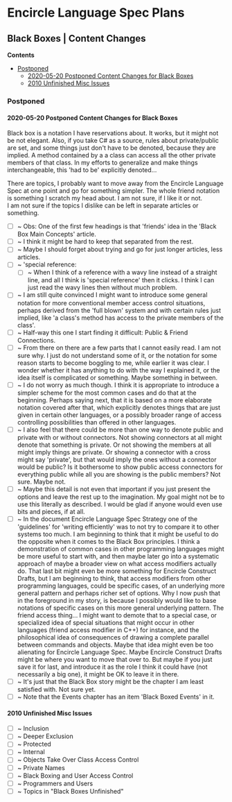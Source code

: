 Encircle Language Spec Plans
============================

Black Boxes | Content Changes
-----------------------------

__Contents__

- [Postponed](#postponed)
    - [2020-05-20 Postponed Content Changes for Black Boxes](#2020-05-20-postponed-content-changes-for-black-boxes)
    - [2010 Unfinished Misc Issues](#2010-unfinished-misc-issues)

### Postponed

#### 2020-05-20 Postponed Content Changes for Black Boxes

Black box is a notation I have reservations about. It works, but it might not be not elegant. Also, if you take C# as a source, rules about private/public are set, and some things just don't have to be denoted, because they are implied. A method contained by a a class can access all the other private members of that class. In my efforts to generalize and make things interchangeable, this 'had to be' explicitly denoted...

There are topics, I probably want to move away from the Encircle Language Spec at one point and go for something simpler. The whole friend notation is something I scratch my head about. I am not sure, if I like it or not.  
I am not sure if the topics I dislike can be left in separate articles or something.

- [ ] ~ Obs: One of the first few headings is that 'friends' idea in the 'Black Box Main Concepts' article.
- [ ] ~ I think it might be hard to keep that separated from the rest.
- [ ] ~ Maybe I should forget about trying and go for just longer articles, less articles.
- [ ] ~ 'special reference:
    - [ ] ~ When I think of a reference with a wavy line instead of a straight line, and all I think is 'special reference' then it clicks. I think I can just read the wavy lines then without much problem.
- [ ] ~ I am still quite convinced I might want to introduce some general notation for more conventional member access control situations, perhaps derived from the 'full blown' system and with certain rules just implied, like 'a class's method has access to the private members of the class'.
- [ ] ~ Half-way this one I start finding it difficult: Public & Friend Connections.
- [ ] ~ From there on there are a few parts that I cannot easily read. I am not sure why. I just do not understand some of it, or the notation for some reason starts to become boggling to me, while earlier it was clear. I wonder whether it has anything to do with the way I explained it, or the idea itself is complicated or something. Maybe something in between.
- [ ] ~ I do not worry as much though. I think it is appropriate to introduce a simpler scheme for the most common cases and do that at the beginning. Perhaps saying next, that it is based on a more elaborate notation covered after that, which explicitly denotes things that are just given in certain other languages, or a possibly broader range of access controlling possibilities than offered in other languages.
- [ ] ~ I also feel that there could be more than one way to denote public and private with or without connectors. Not showing connectors at all might denote that something is private. Or not showing the members at all might imply things are private. Or showing a connector with a cross might say 'private', but that would imply the ones without a connector would be public? Is it bothersome to show public access connectors for everything public while all you are showing is the public members? Not sure. Maybe not.
- [ ] ~ Maybe this detail is not even that important if you just present the options and leave the rest up to the imagination. My goal might not be to use this literally as described. I would be glad if anyone would even use bits and pieces, if at all.
- [ ] ~ In the document Encircle Language Spec Strategy one of the 'guidelines' for 'writing efficiently' was to not try to compare it to other systems too much. I am beginning to think that it might be useful to do the opposite when it comes to the Black Box principles. I think a demonstration of common cases in other programming languages might be more useful to start with, and then maybe later go into a systematic approach of maybe a broader view on what access modifiers actually do. That last bit might even be more something for Encircle Construct Drafts, but I am beginning to think, that access modifiers from other programming languages, could be specific cases, of an underlying more general pattern and perhaps richer set of options. Why I now push that in the foreground in my story, is because I possibly would like to base notations of specific cases on this more general underlying pattern. The friend access thing... I might want to demote that to a special case, or specialized idea of special situations that might occur in other languages (friend access modifier in C++) for instance, and the philosophical idea of consequences of drawing a complete parallel between commands and objects. Maybe that idea might even be too alienating for Encircle Language Spec. Maybe Encircle Construct Drafts might be where you want to move that over to. But maybe if you just save it for last, and introduce it as the role I think it could have (not necessarily a big one), it might be OK to leave it in there.
- [ ] ~ It's just that the Black Box story might be the chapter I am least satisfied with. Not sure yet.
- [ ] ~ Note that the Events chapter has an item 'Black Boxed Events' in it.

#### 2010 Unfinished Misc Issues

- [ ] ~ Inclusion
- [ ] ~ Deeper Exclusion
- [ ] ~ Protected
- [ ] ~ Internal
- [ ] ~ Objects Take Over Class Access Control
- [ ] ~ Private Names
- [ ] ~ Black Boxing and User Access Control
- [ ] ~ Programmers and Users
- [ ] ~ Topics in "Black Boxes Unfinished"

